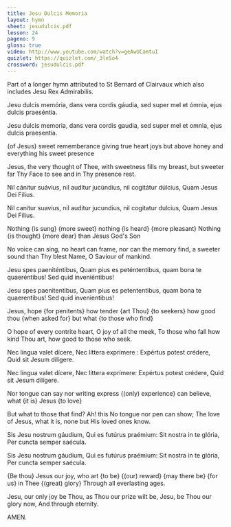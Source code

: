 ```yaml
---
title: Jesu Dulcis Memoria
layout: hymn
sheet: jesudulcis.pdf
lesson: 24
pageno: 9
gloss: true
video: http://www.youtube.com/watch?v=geAwUCamtuI
quizlet: https://quizlet.com/_3le5o4
crossword: jesudulcis.pdf
---
```


Part of a longer hymn attributed to St Bernard of Clairvaux which also includes Jesu Rex Admirabilis.

<div data-gloss>
<p>Jesu dulcis memória, dans vera cordis gáudia, sed super mel et ómnia, ejus dulcis praeséntia.</p>
<p>Jesu dulcis memoria, dans vera cordis gaudia, sed super mel et omnia, ejus dulcis praesentia.</p>
<p>{of Jesus} sweet rememberance giving true heart joys but above honey and everything his sweet presence</p>
<p>Jesus, the very thought of Thee, with sweetness fills my breast, but sweeter far Thy Face to see and in Thy presence rest.</p>
</div>

<div data-gloss>
<p>Nil cánitur suávius, nil audítur jucúndius, nil cogitátur dúlcius, Quam Jesus Dei Fílius.</p>
<p>Nil canitur suavius, nil auditur jucundius, nil cogitatur dulcius, Quam Jesus Dei Filius.</p>
<p>Nothing {is sung} {more sweet} nothing {is heard} {more pleasant} Nothing {is thought} {more dear} than Jesus God's Son</p>
<p>No voice can sing, no heart can frame, nor can the memory find, a sweeter sound than Thy blest Name, O Saviour of mankind.</p>
</div>

<div data-gloss>
<p>Jesu spes paeniténtibus, Quam pius es peténtentibus, quam bona te quaeréntibus! Sed quid inveniéntibus!</p>
<p>Jesu spes paenitentibus, Quam pius es petententibus, quam bona te quaerentibus! Sed quid invenientibus!</p>
<p>Jesus, hope {for penitents} how tender {art Thou} {to seekers} how good thou {when asked for} but what {to those who find}</p>
<p>O hope of every contrite heart, O joy of all the meek, To those who fall how kind Thou art, how good to those who seek.</p>
</div>

<div data-gloss>
<p>Nec lingua valet dícere, Nec líttera exprímere : Expértus potest crédere, Quid sit Jesum dilígere.</p>
<p>Nec lingua valet dícere, Nec líttera exprímere: Expértus potest crédere, Quid sit Jesum dilígere.</p>
<p>Nor tongue can say nor writing express {(only) experience} can believe, what {it is} Jesus {to love}</p>
<p>But what to those that find? Ah! this No tongue nor pen can show; The love of Jesus, what it is, none but His loved ones know.</p>
</div>

<div data-gloss>
<p>Sis Jesu nostrum gáudium, Qui es futúrus praémium: Sit nostra in te glória, Per cuncta semper saécula.</p>
<p>Sis Jesu nostrum gáudium, Qui es futúrus praémium: Sit nostra in te glória, Per cuncta semper saécula.</p>
<p>{Be thou} Jesus our joy, who art {to be} {(our) reward} {may there be} {for us} in Thee {(great) glory} Through all everlasting ages.</p>
<p>Jesu, our only joy be Thou, as Thou our prize wilt be, Jesu, be Thou our glory now, And through eternity.</p>
</div>

AMEN.
